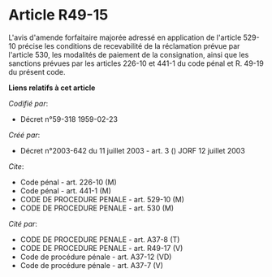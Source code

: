 # Article R49-15

L'avis d'amende forfaitaire majorée adressé en application de l'article 529-10 précise les conditions de recevabilité de la
réclamation prévue par l'article 530, les modalités de paiement de la consignation, ainsi que les sanctions prévues par les
articles 226-10 et 441-1 du code pénal et R. 49-19 du présent code.

**Liens relatifs à cet article**

_Codifié par_:

  - Décret n°59-318 1959-02-23

_Créé par_:

  - Décret n°2003-642 du 11 juillet 2003 - art. 3 () JORF 12 juillet 2003

_Cite_:

  - Code pénal - art. 226-10 (M)
  - Code pénal - art. 441-1 (M)
  - CODE DE PROCEDURE PENALE - art. 529-10 (M)
  - CODE DE PROCEDURE PENALE - art. 530 (M)

_Cité par_:

  - CODE DE PROCEDURE PENALE - art. A37-8 (T)
  - CODE DE PROCEDURE PENALE - art. R49-17 (V)
  - Code de procédure pénale - art. A37-12 (VD)
  - Code de procédure pénale - art. A37-7 (V)
